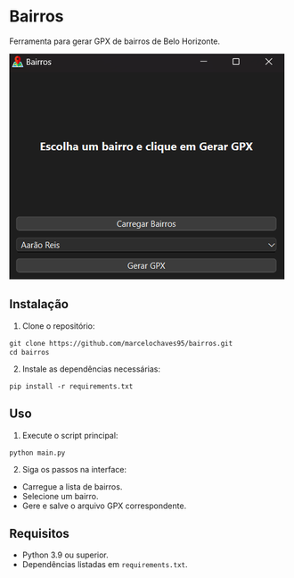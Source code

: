 # Bairros
Ferramenta para gerar GPX de bairros de Belo Horizonte.

![](assets/bairros.png)

## Instalação
1. Clone o repositório:
```
git clone https://github.com/marcelochaves95/bairros.git
cd bairros
```
2. Instale as dependências necessárias:
```
pip install -r requirements.txt
```

## Uso
1. Execute o script principal:
```
python main.py
```

2. Siga os passos na interface:
- Carregue a lista de bairros.
- Selecione um bairro.
- Gere e salve o arquivo GPX correspondente.

## Requisitos
- Python 3.9 ou superior.
- Dependências listadas em `requirements.txt`.

